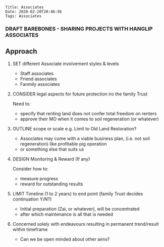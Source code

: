    Title: Associates
    Date: 2020-02-28T20:46:56
    Tags: Associates

### DRAFT BAREBONES - SHARING PROJECTS WITH HANGLIP ASSOCIATES

## Approach 

<!-- more -->

1. SET different Associate involvement styles & levels  

    - Staff associates
    - Friend associates
    - Fanmily associates  

1. CONSIDER legal aspects for future protection iro the family Trust

    Need to:  
    
    - specify that renting land does not confer total freedom on renters
    - approve their MO when it comes to soil regeneration (or whatever)

1. OUTLINE scope or scale e.g. Limit to Old Land Restoration?

    - Associates may come with a viable business plan, (i.e. not soil regeneration) like profitable pig operation
    - or something else that suits us  

1. DESIGN Monitoring & Reward (If any)

    Consider how to:  

    -  measure progress
    -  reward for outstanding results

1. LIMIT Timeline (1 to 2 years) to end point (family Trust decides continuation Y/N?)

    - Initial preparation (Zai, or whatever), will be concentrated
    - after which maintenance is all that is needed  

1. Concerned solely with endeavours resulting in permanent trend/result within timeframe

    - Can we be open minded about other aims?



